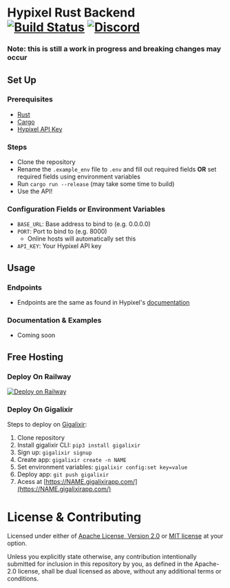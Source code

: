 # Hypixel Rust Backend &emsp; [![Build Status]][actions] [![Discord]][discord link]

[actions]: https://github.com/kr45732/rs-pixel-backend/actions?query=branch%3Amain
[Build Status]: https://img.shields.io/github/actions/workflow/status/kr45732/rs-pixel-backend/ci.yml?branch=main
[Discord]: https://img.shields.io/discord/796790757947867156?color=4166f5&label=discord&style=flat-square
[discord link]: https://dsc.gg/skyblock-plus

### Note: this is still a work in progress and breaking changes may occur

## Set Up
### Prerequisites
- [Rust](https://www.rust-lang.org/tools/install)
- [Cargo](https://doc.rust-lang.org/cargo/getting-started/installation.html)
- [Hypixel API Key](https://api.hypixel.net)

### Steps
- Clone the repository
- Rename the `.example_env` file to `.env` and fill out required fields **OR** set required fields using environment variables
- Run `cargo run --release` (may take some time to build)
- Use the API!

### Configuration Fields or Environment Variables
- `BASE_URL`: Base address to bind to (e.g. 0.0.0.0)
- `PORT`: Port to bind to (e.g. 8000)
  - Online hosts will automatically set this
- `API_KEY`: Your Hypixel API key

## Usage
### Endpoints
- Endpoints are the same as found in Hypixel's [documentation](https://api.hypixel.net)

### Documentation & Examples
- Coming soon

## Free Hosting
### Deploy On Railway
[![Deploy on Railway](https://railway.app/button.svg)](https://railway.app/new/template?template=https://github.com/kr45732/rs-pixel-backend&envs=BASE_URL,API_KEY&BASE_URLDesc=The+base+URL+of+the+domain.+Do+not+modify+this&API_KEYDesc=Your+Hypixel+API+key&BASE_URLDefault=0.0.0.0&referralCode=WrEybV)

### Deploy On Gigalixir
Steps to deploy on [Gigalixir](https://gigalixir.com/):
1. Clone repository
2. Install gigalixir CLI: `pip3 install gigalixir`
3. Sign up: `gigalixir signup`
4. Create app: `gigalixir create -n NAME`
5. Set environment variables: `gigalixir config:set key=value`
6. Deploy app: `git push gigalixir`
7. Acess at [https://NAME.gigalixirapp.com/](https://NAME.gigalixirapp.com/)


# License & Contributing
Licensed under either of [Apache License, Version 2.0](LICENSE-APACHE) or [MIT license](LICENSE-MIT) at your option.

Unless you explicitly state otherwise, any contribution intentionally submitted for inclusion in this repository by you, as defined in the Apache-2.0 license, shall be dual licensed as above, without any additional terms or conditions.